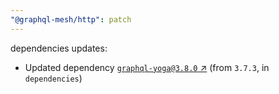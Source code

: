 ```yaml
---
"@graphql-mesh/http": patch
---
```

dependencies updates:
  - Updated dependency [`graphql-yoga@3.8.0` ↗︎](https://www.npmjs.com/package/graphql-yoga/v/3.8.0) (from `3.7.3`, in `dependencies`)
